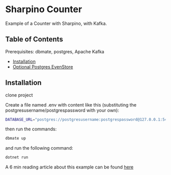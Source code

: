 # Sharpino Counter

Example of a Counter with Sharpino, with Kafka.

## Table of Contents

Prerequisites: dbmate, postgres, Apache Kafka

- [Installation](#installation)
- [Optional Postgres EvenStore](#postgesEventStore)


## Installation

clone project 

Create a file named .env with content like this (substituting the postgresusername/postgrespassword with your own):
```bash
DATABASE_URL="postgres://postgresusername:postgrespassword@127.0.0.1:5432/es_counter?sslmode=disable"
```
then run the commands:

```bash
dbmate up
```
and run the following command:

```bash
dotnet run
```


A 6 min reading article about this example can be found 
[here](https://www.linkedin.com/pulse/example-counter-event-sourcing-sharpino-ino-antonio-lucca-hzlof)





